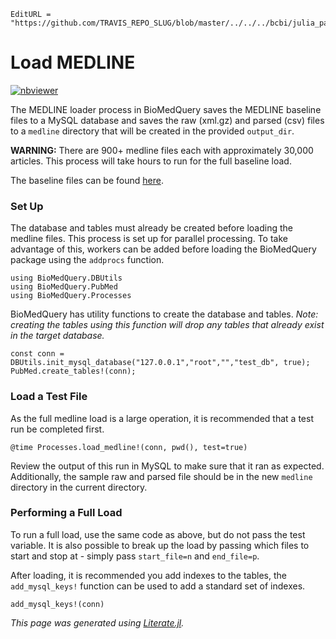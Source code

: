 ```@meta
EditURL = "https://github.com/TRAVIS_REPO_SLUG/blob/master/../../../bcbi/julia_packages/BioMedQuery/examples/literate_src/5_load_medline.jl"
```

# Load MEDLINE

[![nbviewer](https://img.shields.io/badge/jupyter_notebook-nbviewer-orange.svg)](http://nbviewer.jupyter.org/github/bcbi/BioMedQuery.jl/tree/master/docs/src/notebooks/5_load_medline.ipynb)

The MEDLINE loader process in BioMedQuery saves the MEDLINE baseline files to a
MySQL database and saves the raw (xml.gz) and parsed (csv) files to a ```medline```
directory that will be created in the provided ```output_dir```.

**WARNING:** There are 900+ medline files each with approximately 30,000 articles.
This process will take hours to run for the full baseline load.

The baseline files can be found [here](ftp://ftp.ncbi.nlm.nih.gov/pubmed/baseline/).

### Set Up
The database and tables must already be created before loading the medline files.
This process is set up for parallel processing.  To take advantage of this, workers
can be added before loading the BioMedQuery package using the ```addprocs``` function.

```@example 5_load_medline
using BioMedQuery.DBUtils
using BioMedQuery.PubMed
using BioMedQuery.Processes
```

BioMedQuery has utility functions to create the database and tables. *Note: creating
the tables using this function will drop any tables that already exist in the target
database.*

```@example 5_load_medline
const conn = DBUtils.init_mysql_database("127.0.0.1","root","","test_db", true);
PubMed.create_tables!(conn);
```

### Load a Test File
As the full medline load is a large operation, it is recommended that a test run
be completed first.

```@example 5_load_medline
@time Processes.load_medline!(conn, pwd(), test=true)
```

Review the output of this run in MySQL to make sure that it ran as expected.
Additionally, the sample raw and parsed file should be in the new ```medline```
directory in the current directory.

### Performing a Full Load
To run a full load, use the same code as above, but do not pass the test variable.
It is also possible to break up the load by passing which files to start and stop at -
simply pass ```start_file=n``` and ```end_file=p```.

After loading, it is recommended you add indexes to the tables, the ```add_mysql_keys!```
function can be used to add a standard set of indexes.

```@example 5_load_medline
add_mysql_keys!(conn)
```

*This page was generated using [Literate.jl](https://github.com/fredrikekre/Literate.jl).*

